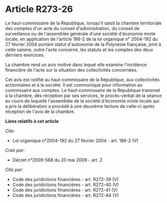 # Article R273-26

Le haut-commissaire de la République, lorsqu'il saisit la chambre territoriale des comptes d'un acte du conseil
d'administration, du conseil de surveillance ou de l'assemblée générale d'une société d'économie mixte locale, en application
de l'article 186-2 de la loi organique n° 2004-192 du 27 février 2004 portant statut d'autonomie de la Polynésie française,
joint à cette saisine, outre l'acte concerné, les statuts et les comptes des deux derniers exercices.

La chambre rend un avis motivé dans lequel elle examine l'incidence financière de l'acte sur la situation des collectivités
concernées.

Cet avis est notifié au haut-commissaire de la République, aux collectivités actionnaires et à la société. Il est communiqué
pour information au commissaire aux comptes. Le haut-commissaire de la République transmet à la chambre, dès réception par
ses services, le procès-verbal de la séance au cours de laquelle l'assemblée de la société d'économie mixte locale qui a pris
la délibération a procédé à une deuxième lecture de celle-ci après réception de l'avis de la chambre.

**Liens relatifs à cet article**

_Cite_:

  - Loi organique n°2004-192 du 27 février 2004 - art. 186-2 (V)

_Créé par_:

  - Décret n°2009-568 du 20 mai 2009 - art. 2

_Cité par_:

  - Code des juridictions financières - art. R272-39 (V)
  - Code des juridictions financières - art. R272-40 (V)
  - Code des juridictions financières - art. R272-41 (V)
  - Code des juridictions financières - art. R272-44 (V)
